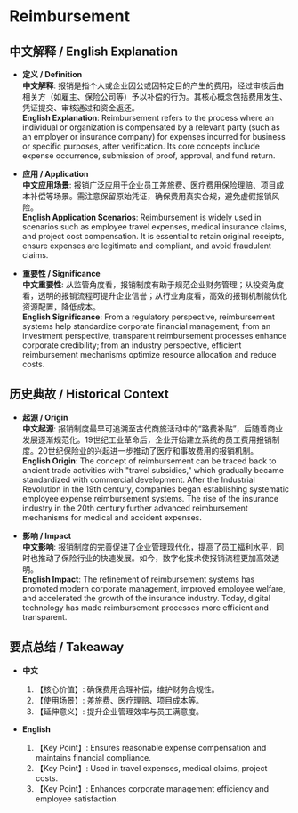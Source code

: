 # Reimbursement

## 中文解释 / English Explanation

* **定义 / Definition**  
  **中文解释**: 报销是指个人或企业因公或因特定目的产生的费用，经过审核后由相关方（如雇主、保险公司等）予以补偿的行为。其核心概念包括费用发生、凭证提交、审核通过和资金返还。  
  **English Explanation**: Reimbursement refers to the process where an individual or organization is compensated by a relevant party (such as an employer or insurance company) for expenses incurred for business or specific purposes, after verification. Its core concepts include expense occurrence, submission of proof, approval, and fund return.

* **应用 / Application**  
  **中文应用场景**: 报销广泛应用于企业员工差旅费、医疗费用保险理赔、项目成本补偿等场景。需注意保留原始凭证，确保费用真实合规，避免虚假报销风险。  
  **English Application Scenarios**: Reimbursement is widely used in scenarios such as employee travel expenses, medical insurance claims, and project cost compensation. It is essential to retain original receipts, ensure expenses are legitimate and compliant, and avoid fraudulent claims.

* **重要性 / Significance**  
  **中文重要性**: 从监管角度看，报销制度有助于规范企业财务管理；从投资角度看，透明的报销流程可提升企业信誉；从行业角度看，高效的报销机制能优化资源配置，降低成本。  
  **English Significance**: From a regulatory perspective, reimbursement systems help standardize corporate financial management; from an investment perspective, transparent reimbursement processes enhance corporate credibility; from an industry perspective, efficient reimbursement mechanisms optimize resource allocation and reduce costs.

## 历史典故 / Historical Context

* **起源 / Origin**  
  **中文起源**: 报销制度最早可追溯至古代商旅活动中的“路费补贴”，后随着商业发展逐渐规范化。19世纪工业革命后，企业开始建立系统的员工费用报销制度。20世纪保险业的兴起进一步推动了医疗和事故费用的报销机制。  
  **English Origin**: The concept of reimbursement can be traced back to ancient trade activities with "travel subsidies," which gradually became standardized with commercial development. After the Industrial Revolution in the 19th century, companies began establishing systematic employee expense reimbursement systems. The rise of the insurance industry in the 20th century further advanced reimbursement mechanisms for medical and accident expenses.

* **影响 / Impact**  
  **中文影响**: 报销制度的完善促进了企业管理现代化，提高了员工福利水平，同时也推动了保险行业的快速发展。如今，数字化技术使报销流程更加高效透明。  
  **English Impact**: The refinement of reimbursement systems has promoted modern corporate management, improved employee welfare, and accelerated the growth of the insurance industry. Today, digital technology has made reimbursement processes more efficient and transparent.

## 要点总结 / Takeaway

* **中文**  
  1. 【核心价值】:  确保费用合理补偿，维护财务合规性。
  2. 【使用场景】:  差旅费、医疗理赔、项目成本等。
  3. 【延伸意义】:  提升企业管理效率与员工满意度。

* **English**  
  1. 【Key Point】: Ensures reasonable expense compensation and maintains financial compliance.
  2. 【Key Point】: Used in travel expenses, medical claims, project costs.
  3. 【Key Point】: Enhances corporate management efficiency and employee satisfaction.